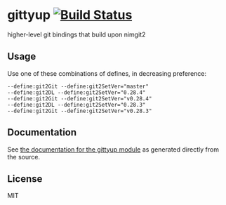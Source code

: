 # gittyup [![Build Status](https://travis-ci.org/disruptek/gittyup.svg?branch=master)](https://travis-ci.org/disruptek/gittyup)
higher-level git bindings that build upon nimgit2

## Usage
Use one of these combinations of defines, in decreasing preference:

```
--define:git2Git --define:git2SetVer="master"
--define:git2DL --define:git2SetVer="0.28.4"
--define:git2Git --define:git2SetVer="v0.28.4"
--define:git2DL --define:git2SetVer="0.28.3"
--define:git2Git --define:git2SetVer="v0.28.3"
```

## Documentation
See [the documentation for the gittyup module](https://disruptek.github.io/gittyup/gittyup.html) as generated directly from the source.

## License
MIT
